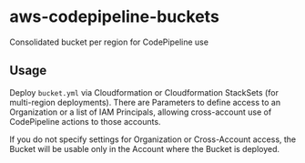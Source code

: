 # aws-codepipeline-buckets
Consolidated bucket per region for CodePipeline use

## Usage
Deploy `bucket.yml` via Cloudformation or Cloudformation StackSets (for multi-region deployments). There are Parameters to define access to an Organization or a list of IAM Principals, allowing cross-account use of CodePipeline actions to those accounts.

If you do not specify settings for Organization or Cross-Account access, the Bucket will be usable only in the Account where the Bucket is deployed.
